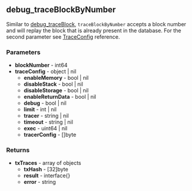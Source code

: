 ## debug_traceBlockByNumber
Similar to [debug_traceBlock](../debug_traceBlock), `traceBlockByNumber` accepts a block number and will replay the block that is already present in the database. 
For the second parameter see [TraceConfig](../debug_traceTransaction) reference.

### Parameters
- **blockNumber** - int64
- **traceConfig** - object | nil
  - **enableMemory** - bool | nil
  - **disableStack** - bool | nil
  - **disableStorage** - bool | nil
  - **enableReturnData** - bool | nil
  - **debug** - bool | nil
  - **limit** - int | nil
  - **tracer** - string | nil
  - **timeout** - string | nil
  - **exec** - uint64 | nil
  - **tracerConfig** - []byte

### Returns
- **txTraces** - array of objects
  - **txHash** - [32]byte
  - **result** - interface{}
  - **error** - string